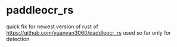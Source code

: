 # paddleocr_rs
quick fix for newest version of rust of https://github.com/yuanyan3060/paddleocr_rs used so far only for detection
